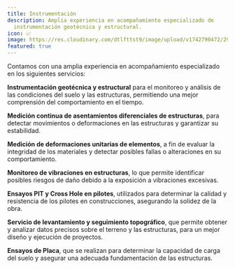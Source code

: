 ```yaml
---
title: Instrumentación
description: Amplia experiencia en acompañamiento especializado de
  instrumentación geotécnica y estructural.
icon: 📈
image: https://res.cloudinary.com/dtlfttst9/image/upload/v1742790472/29a8834_mdq4od.jpg
featured: true
---
```

Contamos con una amplia experiencia en acompañamiento especializado en los siguientes servicios:

**Instrumentación geotécnica y estructural** para el monitoreo y análisis de las condiciones del suelo y las estructuras, permitiendo una mejor comprensión del comportamiento en el tiempo.

**Medición continua de asentamientos diferenciales de estructuras**, para detectar movimientos o deformaciones en las estructuras y garantizar su estabilidad.

**Medición de deformaciones unitarias de elementos**, a fin de evaluar la integridad de los materiales y detectar posibles fallas o alteraciones en su comportamiento.

**Monitoreo de vibraciones en estructuras**, lo que permite identificar posibles riesgos de daño debido a la exposición a vibraciones excesivas.

**Ensayos PIT y Cross Hole en pilotes**, utilizados para determinar la calidad y resistencia de los pilotes en construcciones, asegurando la solidez de la obra.

**Servicio de levantamiento y seguimiento topográfico**, que permite obtener y analizar datos precisos sobre el terreno y las estructuras, para un mejor diseño y ejecución de proyectos.

**Ensayos de Placa**, que se realizan para determinar la capacidad de carga del suelo y asegurar una adecuada fundamentación de las estructuras.
